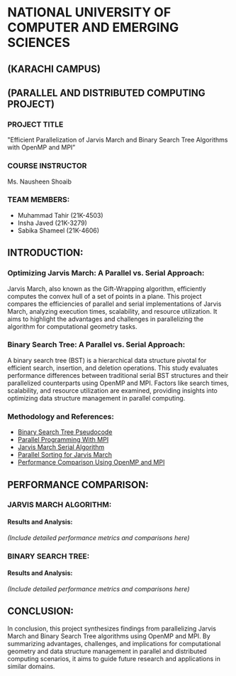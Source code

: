 # NATIONAL UNIVERSITY OF COMPUTER AND EMERGING SCIENCES
## (KARACHI CAMPUS)

## (PARALLEL AND DISTRIBUTED COMPUTING PROJECT)

### PROJECT TITLE
"Efficient Parallelization of Jarvis March and Binary Search Tree Algorithms with OpenMP and MPI”

### COURSE INSTRUCTOR
Ms. Nausheen Shoaib

### TEAM MEMBERS:
- Muhammad Tahir (21K-4503)
- Insha Javed (21K-3279)
- Sabika Shameel (21K-4606)

## INTRODUCTION:

### Optimizing Jarvis March: A Parallel vs. Serial Approach:

Jarvis March, also known as the Gift-Wrapping algorithm, efficiently computes the convex hull of a set of points in a plane. This project compares the efficiencies of parallel and serial implementations of Jarvis March, analyzing execution times, scalability, and resource utilization. It aims to highlight the advantages and challenges in parallelizing the algorithm for computational geometry tasks.

### Binary Search Tree: A Parallel vs. Serial Approach:

A binary search tree (BST) is a hierarchical data structure pivotal for efficient search, insertion, and deletion operations. This study evaluates performance differences between traditional serial BST structures and their parallelized counterparts using OpenMP and MPI. Factors like search times, scalability, and resource utilization are examined, providing insights into optimizing data structure management in parallel computing.

### Methodology and References:
- [Binary Search Tree Pseudocode](https://github.com/dvasavda/openmp-binary-search/blob/master/Report.pdf)
- [Parallel Programming With MPI](https://www.nmsu.edu/~pfeiffer/classes/573/notes/mpi.html)
- [Jarvis March Serial Algorithm](https://www.geeksforgeeks.org/convex-hull-using-jarvis-algorithm/)
- [Parallel Sorting for Jarvis March](https://repository.lsu.edu/cgi/viewcontent.cgi?article=7028&context=gradschool_disstheses)
- [Performance Comparison Using OpenMP and MPI](https://www.opengenus.org/en/performance-comparison-openmp-vs-mpi/)

## PERFORMANCE COMPARISON:

### JARVIS MARCH ALGORITHM:

#### Results and Analysis:
*(Include detailed performance metrics and comparisons here)*

### BINARY SEARCH TREE:

#### Results and Analysis:
*(Include detailed performance metrics and comparisons here)*

## CONCLUSION:

In conclusion, this project synthesizes findings from parallelizing Jarvis March and Binary Search Tree algorithms using OpenMP and MPI. By summarizing advantages, challenges, and implications for computational geometry and data structure management in parallel and distributed computing scenarios, it aims to guide future research and applications in similar domains.
